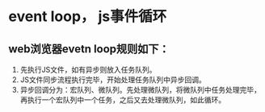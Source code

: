 <!--
 * @Descripttion: 
 * @version: 
 * @Author: wenq
 * @Date: 2020-01-14 20:10:09
 * @LastEditors  : wenq
 * @LastEditTime : 2020-01-15 23:11:13
 -->
# event loop， js事件循环

## web浏览器evetn loop规则如下：

1. 先执行JS文件，如有异步则放入任务队列。
2. JS文件同步流程执行完毕，开始处理任务队列中异步回调。
3. 异步回调分为：宏队列、微队列。先处理微队列，将微队列中任务处理完毕，再执行一个宏队列中一个任务，之后又去处理微队列，如此循环。

